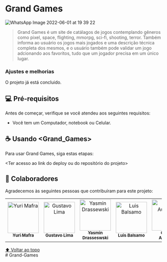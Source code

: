 # Grand Games


 ![WhatsApp Image 2022-06-01 at 19 39 22](https://user-images.githubusercontent.com/103078329/171521601-cee88e85-825b-4d03-888b-aff3a880fcba.jpeg) 


> Grand Games é um site de catálagos de jogos contemplando gêneros como pixel, space, flighting, mmorpg, sci-fi, shooting, terror. 
> Também informa ao usuário os jogos mais jogados e uma descrição técnica completa dos mesmos, e o usuário também pode validar um jogo adcionando
> aos favoritos, tudo que um jogador precisa em um único lugar.      

### Ajustes e melhorias

O projeto já está concluido.

## 💻 Pré-requisitos

Antes de começar, verifique se você atendeu aos seguintes requisitos:
<!---Estes são apenas requisitos de exemplo. Adicionar, duplicar ou remover conforme necessário--->
* Você tem um Computador, notebook ou Celular.

## ☕ Usando <Grand_Games>

Para usar Grand Games, siga estas etapas:


<Ter acesso ao link do deploy ou do repositório do projeto>


## 🤝 Colaboradores

Agradecemos às seguintes pessoas que contribuíram para este projeto:

<table>
  <tr>
    <td align="center">
      <a href="#">
        <img src="https://pps.whatsapp.net/v/t61.24694-24/265430558_279759207524452_5210126146464053473_n.jpg?ccb=11-4&oh=01_AVxm6yvtVuGqv1e5g3Ye1JtaRyiEeYM2Iw96f1WaEchnxg&oe=62A6620D" width="100px;" alt ="Yuri Mafra" /><br>
        <sub>
          <b>Yuri Mafra</b>
        </sub>
      </a>
    </td>
    <td align="center">
      <a href="#">
        <img src="https://pps.whatsapp.net/v/t61.24694-24/179021368_1105470823605947_703763998611771131_n.jpg?ccb=11-4&oh=2f23136c4dde02351efca4cfef1d66a0&oe=62A40842" width="100px;" alt="Gustavo Lima"/><br>
        <sub>
          <b>Gustavo Lima</b>
        </sub>
      </a>
    </td>
    <td align="center">
      <a href="#">
        <img src="https://pps.whatsapp.net/v/t61.24694-24/247784055_1300444227133141_2187770705221756542_n.jpg?ccb=11-4&oh=01_AVwEWwhrpbS8OTxUO-ObiH5Kw7O_MLYgIfMQghTIIYBqVg&oe=62A50211" width="100px;" alt="Yasmin Drassewski"/><br>
        <sub>
          <b>Yasmin Drasseswski</b>
        </sub>
      </a>
    </td>
      <td align="center">
      <a href="#">
        <img src="https://pps.whatsapp.net/v/t61.24694-24/259089301_679105383232276_1983520050897799472_n.jpg?ccb=11-4&oh=01_AVzzT8M8h3JUzEERlc8zuGqCdQOwTHpNb0yuuhDsnzN11A&oe=62A3AF7E" width="100px;" alt ="Luis Balsamo" /><br>
        <sub>
          <b>Luis Balsamo</b>
        </sub>
      </a>
    </td>
     <td align="center">
      <a href="#">
        <img src="https://pps.whatsapp.net/v/t61.24694-24/209301939_2992291554387044_1063108223435609332_n.jpg?ccb=11-4&oh=523fd59c893848fe6214c75e1044c7ec&oe=62A2B8CC" width="100px;" alt ="Otávio Augusto" /><br>
        <sub>
          <b>Otávio Augusto</b>
        </sub>
      </a>
    </td>
  </tr>
</table>




[⬆ Voltar ao topo](#nome-do-projeto)<br># Grand-Games
